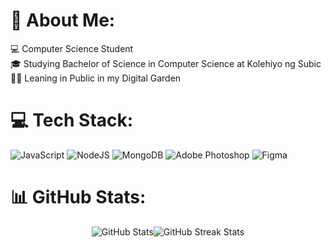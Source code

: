 # 💫 About Me:
💻  Computer Science Student<br>🎓 Studying Bachelor of Science in Computer Science at Kolehiyo ng Subic<br>🧑‍💻 Leaning in Public in my Digital Garden


# 💻 Tech Stack:
![JavaScript](https://img.shields.io/badge/javascript-%23323330.svg?style=for-the-badge&logo=javascript&logoColor=%23F7DF1E) ![NodeJS](https://img.shields.io/badge/node.js-6DA55F?style=for-the-badge&logo=node.js&logoColor=white) ![MongoDB](https://img.shields.io/badge/MongoDB-%234ea94b.svg?style=for-the-badge&logo=mongodb&logoColor=white) ![Adobe Photoshop](https://img.shields.io/badge/adobe%20photoshop-%2331A8FF.svg?style=for-the-badge&logo=adobe%20photoshop&logoColor=white) ![Figma](https://img.shields.io/badge/figma-%23F24E1E.svg?style=for-the-badge&logo=figma&logoColor=white)
# 📊 GitHub Stats:
<div style="display: flex; justify-content: center; align-items: center; text-align: center;">
  <img src="https://github-readme-stats.vercel.app/api?username=jayveenacino&theme=react&hide_border=true&include_all_commits=true&count_private=true" alt="GitHub Stats" />
  <img src="https://nirzak-streak-stats.vercel.app/?user=jayveenacino&theme=react&hide_border=true" alt="GitHub Streak Stats" />
</div>

<!-- Proudly created with GPRM ( https://gprm.itsvg.in ) -->
